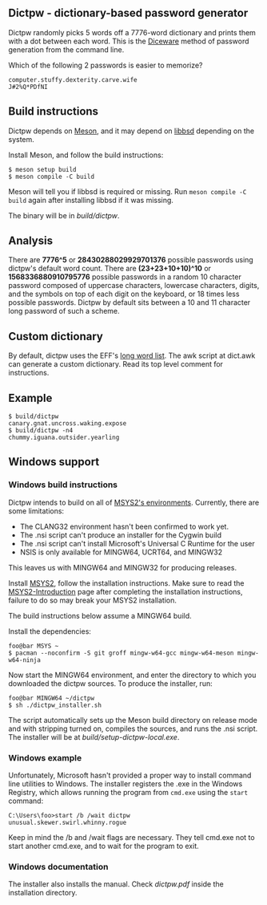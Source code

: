 <!--
Copyright (c) 2021 Guilherme Janczak <guilherme.janczak@yandex.com>

Permission to use, copy, modify, and distribute this software for any
purpose with or without fee is hereby granted, provided that the above
copyright notice and this permission notice appear in all copies.

THE SOFTWARE IS PROVIDED "AS IS" AND THE AUTHOR DISCLAIMS ALL WARRANTIES
WITH REGARD TO THIS SOFTWARE INCLUDING ALL IMPLIED WARRANTIES OF
MERCHANTABILITY AND FITNESS. IN NO EVENT SHALL THE AUTHOR BE LIABLE FOR
ANY SPECIAL, DIRECT, INDIRECT, OR CONSEQUENTIAL DAMAGES OR ANY DAMAGES
WHATSOEVER RESULTING FROM LOSS OF USE, DATA OR PROFITS, WHETHER IN AN
ACTION OF CONTRACT, NEGLIGENCE OR OTHER TORTIOUS ACTION, ARISING OUT OF
OR IN CONNECTION WITH THE USE OR PERFORMANCE OF THIS SOFTWARE.
-->

## Dictpw - dictionary-based password generator
Dictpw randomly picks 5 words off a 7776-word dictionary and prints them with a
dot between each word. This is the
[Diceware](https://en.wikipedia.org/wiki/Diceware) method of password generation
from the command line.

Which of the following 2 passwords is easier to memorize?
```
computer.stuffy.dexterity.carve.wife
J#2%Q*PDfNI
```

## Build instructions
Dictpw depends on [Meson](https://mesonbuild.com/), and it may depend on
[libbsd](https://libbsd.freedesktop.org/wiki/) depending on the system.

Install Meson, and follow the build instructions:
```
$ meson setup build
$ meson compile -C build
```
Meson will tell you if libbsd is required or missing. Run
`meson compile -C build` again after installing libbsd if it was missing.

The binary will be in _build/dictpw_.

## Analysis
There are __7776^5__ or __28430288029929701376__ possible passwords using
dictpw's default word count.
There are __(23+23+10+10)^10__ or __1568336880910795776__ possible passwords in
a random 10 character password composed of uppercase characters, lowercase
characters, digits, and the symbols on top of each digit on the keyboard, or 18
times less possible passwords. Dictpw by default sits between a 10 and 11
character long password of such a scheme.

## Custom dictionary
By default, dictpw uses the EFF's
[long word list](https://www.eff.org/deeplinks/2016/07/new-wordlists-random-passphrases).
The awk script at dict.awk can generate a custom dictionary. Read its top level
comment for instructions.

## Example
```
$ build/dictpw
canary.gnat.uncross.waking.expose
$ build/dictpw -n4
chummy.iguana.outsider.yearling
```

## Windows support
### Windows build instructions
Dictpw intends to build on all of
[MSYS2's environments](https://www.msys2.org/docs/environments/). Currently,
there are some limitations:
- The CLANG32 environment hasn't been confirmed to work yet.
- The .nsi script can't produce an installer for the Cygwin build
- The .nsi script can't install Microsoft's Universal C Runtime for the user
- NSIS is only available for MINGW64, UCRT64, and MINGW32

This leaves us with MINGW64 and MINGW32 for producing releases.

Install [MSYS2](https://www.msys2.org/), follow the installation instructions.
Make sure to read the
[MSYS2-Introduction](https://www.msys2.org/wiki/MSYS2-introduction/) page after
completing the installation instructions, failure to do so may break your MSYS2 installation.

The build instructions below assume a MINGW64 build.

Install the dependencies:
```console
foo@bar MSYS ~
$ pacman --noconfirm -S git groff mingw-w64-gcc mingw-w64-meson mingw-w64-ninja
```
Now start the MINGW64 environment, and enter the directory to which you
downloaded the dictpw sources.
To produce the installer, run:
```console
foo@bar MINGW64 ~/dictpw
$ sh ./dictpw_installer.sh
```
The script automatically sets up the Meson build directory on release mode and
with stripping turned on, compiles the sources, and runs the .nsi script.
The installer will be at _build/setup-dictpw-local.exe_.

### Windows example
Unfortunately, Microsoft hasn't provided a proper way to install command line
utilities to Windows. The installer registers the .exe in the Windows Registry,
which allows running the program from `cmd.exe` using the `start` command:
```
C:\Users\foo>start /b /wait dictpw
unusual.skewer.swirl.whinny.rogue
```
Keep in mind the /b and /wait flags are necessary. They tell cmd.exe not to
start another cmd.exe, and to wait for the program to exit.

### Windows documentation
The installer also installs the manual. Check _dictpw.pdf_ inside the
installation directory.
